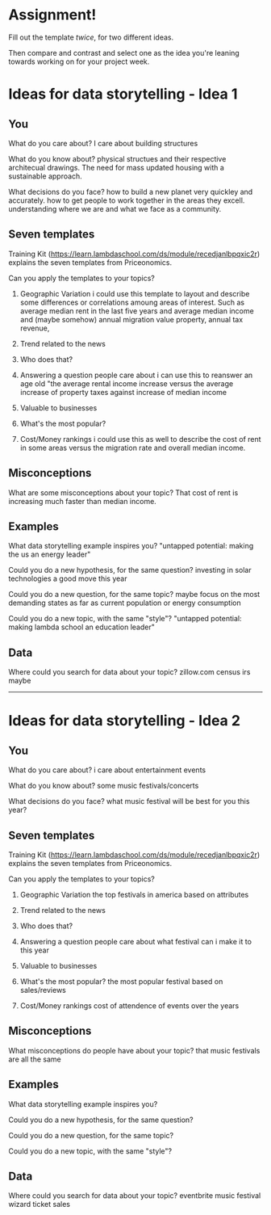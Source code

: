 # Assignment!

Fill out the template *twice*, for two different ideas.

Then compare and contrast and select one as the idea you're leaning towards
working on for your project week.


# Ideas for data storytelling - Idea 1

## You

What do you care about?
I care about building structures

What do you know about?
physical structues and their respective architecual drawings. The need for mass updated housing with a sustainable approach.  

What decisions do you face?
how to build a new planet very quickley and accurately. how to get people to work together in the areas they excell. understanding where we are and what we face as a community. 

## Seven templates

Training Kit (https://learn.lambdaschool.com/ds/module/recedjanlbpqxic2r) explains the seven templates from Priceonomics.

Can you apply the templates to your topics? 

1. Geographic Variation
i could use this template to layout and describe some differences or correlations amoung areas of interest. Such as average median rent in the last five years and average median income and (maybe somehow) annual migration value property, annual tax revenue,  

2. Trend related to the news


3. Who does that?


4. Answering a question people care about
i can use this to reanswer an age old "the average rental income increase versus the average increase of property taxes against increase of median income 

5. Valuable to businesses


6. What's the most popular?


7. Cost/Money rankings
i could use this as well to describe the cost of rent in some areas versus the migration rate and overall median income. 


## Misconceptions

What are some misconceptions about your topic?
That cost of rent is increasing much faster than median income.

## Examples

What data storytelling example inspires you?
"untapped potential: making the us an energy leader"

Could you do a new hypothesis, for the same question?
investing in solar technologies a good move this year

Could you do a new question, for the same topic?
maybe focus on the most demanding states as far as current population or energy consumption 

Could you do a new topic, with the same "style"?
"untapped potential: making lambda school an education leader"
## Data

Where could you search for data about your topic?
zillow.com
census
irs maybe

---

# Ideas for data storytelling - Idea 2

## You

What do you care about?
i care about entertainment events

What do you know about?
some music festivals/concerts 

What decisions do you face?
what music festival will be best for you this year?

## Seven templates

Training Kit (https://learn.lambdaschool.com/ds/module/recedjanlbpqxic2r) explains the seven templates from Priceonomics.

Can you apply the templates to your topics? 

1. Geographic Variation
the top festivals in america based on attributes 

2. Trend related to the news


3. Who does that?


4. Answering a question people care about
what festival can i make it to this year 

5. Valuable to businesses


6. What's the most popular?
the most popular festival based on sales/reviews

7. Cost/Money rankings
cost of attendence of events over the years

## Misconceptions

What misconceptions do people have about your topic?
that music festivals are all the same

## Examples

What data storytelling example inspires you?


Could you do a new hypothesis, for the same question?


Could you do a new question, for the same topic?


Could you do a new topic, with the same "style"?


## Data

Where could you search for data about your topic?
eventbrite
music festival wizard
ticket sales 

